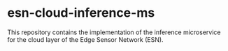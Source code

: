 # esn-cloud-inference-ms
This repository contains the implementation of the inference microservice for the cloud layer of the Edge Sensor Network (ESN). 
